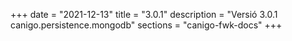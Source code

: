 +++
date        = "2021-12-13"
title       = "3.0.1"
description = "Versió 3.0.1 canigo.persistence.mongodb"
sections    = "canigo-fwk-docs"
+++